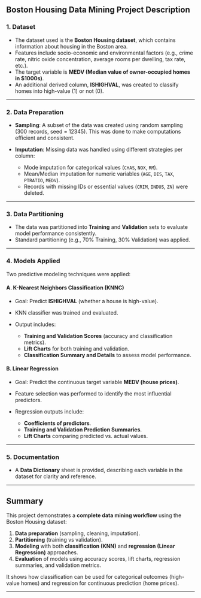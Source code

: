 

## **Boston Housing Data Mining Project Description**

### **1. Dataset**

* The dataset used is the **Boston Housing dataset**, which contains information about housing in the Boston area.
* Features include socio-economic and environmental factors (e.g., crime rate, nitric oxide concentration, average rooms per dwelling, tax rate, etc.).
* The target variable is **MEDV (Median value of owner-occupied homes in \$1000s)**.
* An additional derived column, **ISHIGHVAL**, was created to classify homes into high-value (1) or not (0).

---

### **2. Data Preparation**

* **Sampling**: A subset of the data was created using random sampling (300 records, seed = 12345). This was done to make computations efficient and consistent.
* **Imputation**: Missing data was handled using different strategies per column:

  * Mode imputation for categorical values (`CHAS`, `NOX`, `RM`).
  * Mean/Median imputation for numeric variables (`AGE`, `DIS`, `TAX`, `PTRATIO`, `MEDV`).
  * Records with missing IDs or essential values (`CRIM`, `INDUS`, `ZN`) were deleted.

---

### **3. Data Partitioning**

* The data was partitioned into **Training** and **Validation** sets to evaluate model performance consistently.
* Standard partitioning (e.g., 70% Training, 30% Validation) was applied.

---

### **4. Models Applied**

Two predictive modeling techniques were applied:

#### **A. K-Nearest Neighbors Classification (KNNC)**

* Goal: Predict **ISHIGHVAL** (whether a house is high-value).
* KNN classifier was trained and evaluated.
* Output includes:

  * **Training and Validation Scores** (accuracy and classification metrics).
  * **Lift Charts** for both training and validation.
  * **Classification Summary and Details** to assess model performance.

#### **B. Linear Regression**

* Goal: Predict the continuous target variable **MEDV (house prices)**.
* Feature selection was performed to identify the most influential predictors.
* Regression outputs include:

  * **Coefficients of predictors**.
  * **Training and Validation Prediction Summaries**.
  * **Lift Charts** comparing predicted vs. actual values.

---

### **5. Documentation**

* A **Data Dictionary** sheet is provided, describing each variable in the dataset for clarity and reference.

---

## **Summary**

This project demonstrates a **complete data mining workflow** using the Boston Housing dataset:

1. **Data preparation** (sampling, cleaning, imputation).
2. **Partitioning** (training vs validation).
3. **Modeling** with both **classification (KNN)** and **regression (Linear Regression)** approaches.
4. **Evaluation** of models using accuracy scores, lift charts, regression summaries, and validation metrics.

It shows how classification can be used for categorical outcomes (high-value homes) and regression for continuous prediction (home prices).

---
